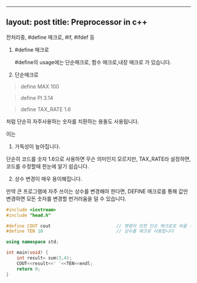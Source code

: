 
---
layout: post
title: Preprocessor in c++
---

전처리중, #define 매크로, #if, #ifdef 등

1. #define 매크로

   #define의 usage에는 단순매크로, 함수 매크로,내장 매크로 가 있습니다.
  
1. 단순매크로 
  
> define MAX 100
  
> define PI 3.14
   
> define TAX_RATE 1.6
 
처럼 단순히 자주사용하는 숫자를 치환하는 용돌도 사용됩니다.

이는 
  
1. 가독성이 높아집니다. 
    
  단순히 코드를 숫자 1.6으로 사용하면 무슨 의미인지 모르지만, TAX_RATE라 설정하면, 코드를 수정할때 한눈에 알기 쉽습니다.
      
2. 상수 변경이 매우 용이해집니다.
    
  만약 큰 프로그램에 자주 쓰이는 상수를 변경해야 한다면, DEFINE 매크로를 통해 값만 변경하면 모든 숫자를 변경할 번거러움을 덜 수 있습니다.

``` c++
#include <iostream>
#include "head.h"

#define COUT cout                         // 명령어 또한 단순 매크로로 바꿀 수 있습니다
#define TEN 10                            // 상수를 매크로 사용합니다

using namespace std;

int main(void) {
	int result= sum(3,4);
	COUT<<result<<' '<<TEN<<endl;
	return 0;
}
```


